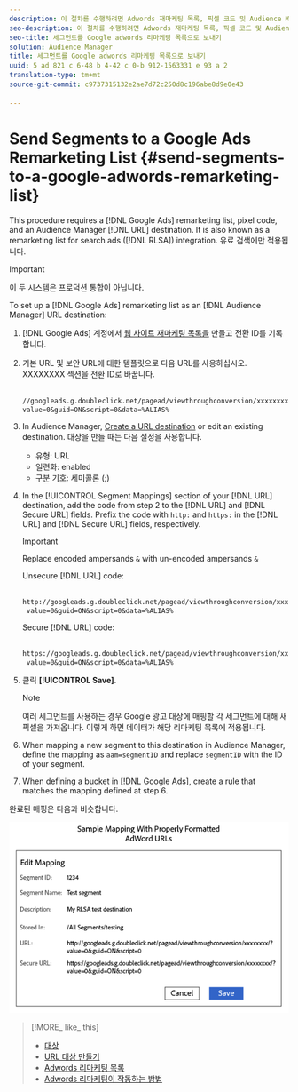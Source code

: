 ```yaml
---
description: 이 절차를 수행하려면 Adwords 재마케팅 목록, 픽셀 코드 및 Audience Manager URL 대상이 필요합니다. RLSA (검색 광고) 통합을 위한 리마케팅 목록이라고도 합니다. 유료 검색에만 적용됩니다.
seo-description: 이 절차를 수행하려면 Adwords 재마케팅 목록, 픽셀 코드 및 Audience Manager URL 대상이 필요합니다. RLSA (검색 광고) 통합을 위한 리마케팅 목록이라고도 합니다. 유료 검색에만 적용됩니다.
seo-title: 세그먼트를 Google adwords 리마케팅 목록으로 보내기
solution: Audience Manager
title: 세그먼트를 Google adwords 리마케팅 목록으로 보내기
uuid: 5 ad 821 c 6-48 b 4-42 c 0-b 912-1563331 e 93 a 2
translation-type: tm+mt
source-git-commit: c9737315132e2ae7d72c250d8c196abe8d9e0e43

---
```



# Send Segments to a Google Ads Remarketing List {#send-segments-to-a-google-adwords-remarketing-list}

This procedure requires a [!DNL Google Ads] remarketing list, pixel code, and an Audience Manager [!DNL URL] destination. It is also known as a remarketing list for search ads ([!DNL RLSA]) integration. 유료 검색에만 적용됩니다.

>[!IMPORTANT]
>이 두 시스템은 프로덕션 통합이 아닙니다.

To set up a [!DNL Google Ads] remarketing list as an [!DNL Audience Manager] URL destination:

1. [!DNL Google Ads] 계정에서 [웹 사이트 재마케팅 목록을](https://support.google.com/adwords/answer/2454064?hl=en) 만들고 전환 ID를 기록합니다.
1. 기본 URL 및 보안 URL에 대한 템플릿으로 다음 URL를 사용하십시오. XXXXXXXX 섹션을 전환 ID로 바꿉니다.

   ```
    //googleads.g.doubleclick.net/pagead/viewthroughconversion/xxxxxxxx/?value=0&guid=ON&script=0&data=%ALIAS%
   ```

1. In Audience Manager, [Create a URL destination](../../features/destinations/manage-destinations.md#configure-url-destination) or edit an existing destination. 대상을 만들 때는 다음 설정을 사용합니다.
   * 유형: URL
   * 일련화: enabled
   * 구분 기호: 세미콜론 (;)

1. In the [!UICONTROL Segment Mappings] section of your [!DNL URL] destination, add the code from step 2 to the [!DNL URL] and [!DNL Secure URL] fields. Prefix the code with `http:` and `https:` in the [!DNL URL] and [!DNL Secure URL] fields, respectively.

   >[!IMPORTANT]
   >
   >Replace encoded ampersands `&` with un-encoded ampersands `&`

   Unsecure [!DNL URL] code:

   ```
    http://googleads.g.doubleclick.net/pagead/viewthroughconversion/xxxxxxxx/?
    value=0&guid=ON&script=0&data=%ALIAS%
   ```

   Secure [!DNL URL] code:

   ```
    https://googleads.g.doubleclick.net/pagead/viewthroughconversion/xxxxxxxx/?
    value=0&guid=ON&script=0&data=%ALIAS%
   ```

1. 클릭 **[!UICONTROL Save]**.

   >[!NOTE]
   >
   >여러 세그먼트를 사용하는 경우 Google 광고 대상에 매핑할 각 세그먼트에 대해 새 픽셀을 가져옵니다. 이렇게 하면 데이터가 해당 리마케팅 목록에 적용됩니다.

1. When mapping a new segment to this destination in Audience Manager, define the mapping as `aam=segmentID` and replace `segmentID` with the ID of your segment.
1. When defining a bucket in [!DNL Google Ads], create a rule that matches the mapping defined at step 6.

완료된 매핑은 다음과 비슷합니다.

![](../assets/rlsa_mapping.png)

>[!MORE_ like_ this]
>
>* [대상](../../features/destinations/destinations.md)
>* [URL 대상 만들기](../../features/destinations/manage-destinations.md#configure-url-destination)
>* [Adwords 리마케팅 목록](https://support.google.com/adwords/answer/2472738)
>* [Adwords 리마케팅이 작동하는 방법](https://support.google.com/adwords/answer/2454000)

